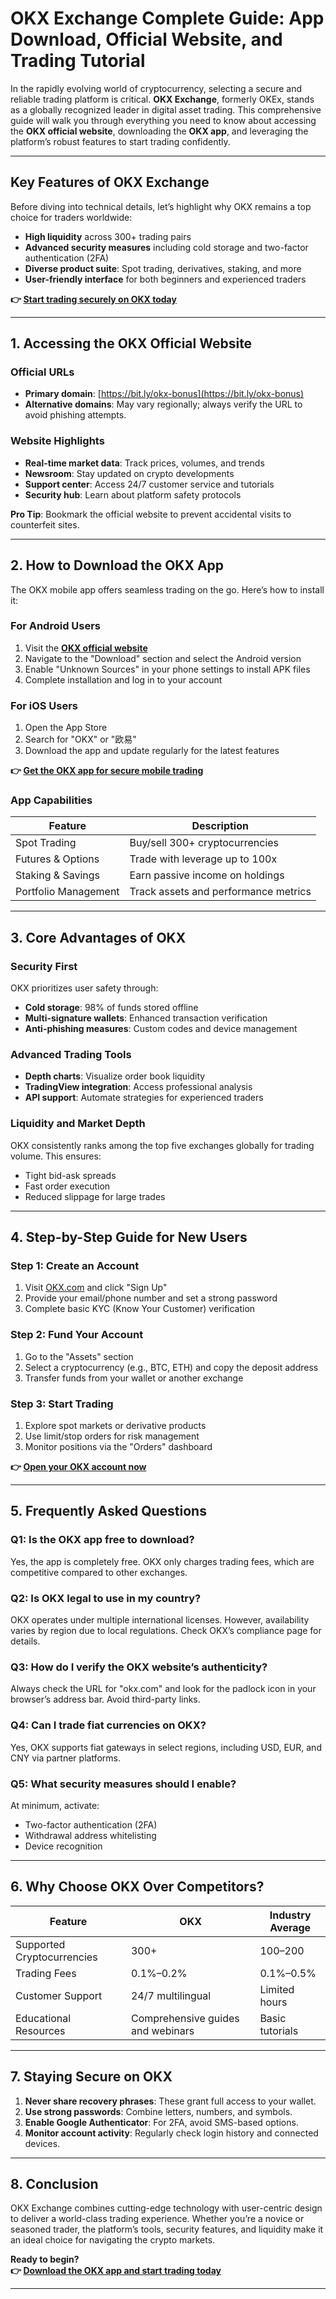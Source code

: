 # OKX Exchange Complete Guide: App Download, Official Website, and Trading Tutorial  

In the rapidly evolving world of cryptocurrency, selecting a secure and reliable trading platform is critical. **OKX Exchange**, formerly OKEx, stands as a globally recognized leader in digital asset trading. This comprehensive guide will walk you through everything you need to know about accessing the **OKX official website**, downloading the **OKX app**, and leveraging the platform’s robust features to start trading confidently.  

---

## Key Features of OKX Exchange  

Before diving into technical details, let’s highlight why OKX remains a top choice for traders worldwide:  
- **High liquidity** across 300+ trading pairs  
- **Advanced security measures** including cold storage and two-factor authentication (2FA)  
- **Diverse product suite**: Spot trading, derivatives, staking, and more  
- **User-friendly interface** for both beginners and experienced traders  

**👉 [Start trading securely on OKX today](https://bit.ly/okx-bonus)**  

---

## 1. Accessing the OKX Official Website  

### Official URLs  
- **Primary domain**: [https://bit.ly/okx-bonus](https://bit.ly/okx-bonus)  
- **Alternative domains**: May vary regionally; always verify the URL to avoid phishing attempts.  

### Website Highlights  
- **Real-time market data**: Track prices, volumes, and trends  
- **Newsroom**: Stay updated on crypto developments  
- **Support center**: Access 24/7 customer service and tutorials  
- **Security hub**: Learn about platform safety protocols  

**Pro Tip**: Bookmark the official website to prevent accidental visits to counterfeit sites.  

---

## 2. How to Download the OKX App  

The OKX mobile app offers seamless trading on the go. Here’s how to install it:  

### For Android Users  
1. Visit the **[OKX official website](https://bit.ly/okx-bonus)**  
2. Navigate to the "Download" section and select the Android version  
3. Enable "Unknown Sources" in your phone settings to install APK files  
4. Complete installation and log in to your account  

### For iOS Users  
1. Open the App Store  
2. Search for "OKX" or "欧易"  
3. Download the app and update regularly for the latest features  

**👉 [Get the OKX app for secure mobile trading](https://bit.ly/okx-bonus)**  

### App Capabilities  
| Feature               | Description                          |  
|-----------------------|--------------------------------------|  
| Spot Trading          | Buy/sell 300+ cryptocurrencies       |  
| Futures & Options     | Trade with leverage up to 100x       |  
| Staking & Savings     | Earn passive income on holdings      |  
| Portfolio Management  | Track assets and performance metrics |  

---

## 3. Core Advantages of OKX  

### Security First  
OKX prioritizes user safety through:  
- **Cold storage**: 98% of funds stored offline  
- **Multi-signature wallets**: Enhanced transaction verification  
- **Anti-phishing measures**: Custom codes and device management  

### Advanced Trading Tools  
- **Depth charts**: Visualize order book liquidity  
- **TradingView integration**: Access professional analysis  
- **API support**: Automate strategies for experienced traders  

### Liquidity and Market Depth  
OKX consistently ranks among the top five exchanges globally for trading volume. This ensures:  
- Tight bid-ask spreads  
- Fast order execution  
- Reduced slippage for large trades  

---

## 4. Step-by-Step Guide for New Users  

### Step 1: Create an Account  
1. Visit [OKX.com](https://bit.ly/okx-bonus) and click "Sign Up"  
2. Provide your email/phone number and set a strong password  
3. Complete basic KYC (Know Your Customer) verification  

### Step 2: Fund Your Account  
1. Go to the "Assets" section  
2. Select a cryptocurrency (e.g., BTC, ETH) and copy the deposit address  
3. Transfer funds from your wallet or another exchange  

### Step 3: Start Trading  
1. Explore spot markets or derivative products  
2. Use limit/stop orders for risk management  
3. Monitor positions via the "Orders" dashboard  

**👉 [Open your OKX account now](https://bit.ly/okx-bonus)**  

---

## 5. Frequently Asked Questions  

### Q1: Is the OKX app free to download?  
Yes, the app is completely free. OKX only charges trading fees, which are competitive compared to other exchanges.  

### Q2: Is OKX legal to use in my country?  
OKX operates under multiple international licenses. However, availability varies by region due to local regulations. Check OKX’s compliance page for details.  

### Q3: How do I verify the OKX website’s authenticity?  
Always check the URL for "okx.com" and look for the padlock icon in your browser’s address bar. Avoid third-party links.  

### Q4: Can I trade fiat currencies on OKX?  
Yes, OKX supports fiat gateways in select regions, including USD, EUR, and CNY via partner platforms.  

### Q5: What security measures should I enable?  
At minimum, activate:  
- Two-factor authentication (2FA)  
- Withdrawal address whitelisting  
- Device recognition  

---

## 6. Why Choose OKX Over Competitors?  

| Feature                | OKX                | Industry Average   |  
|------------------------|--------------------|--------------------|  
| Supported Cryptocurrencies | 300+               | 100–200            |  
| Trading Fees            | 0.1%–0.2%          | 0.1%–0.5%          |  
| Customer Support        | 24/7 multilingual  | Limited hours      |  
| Educational Resources   | Comprehensive guides and webinars | Basic tutorials   |  

---

## 7. Staying Secure on OKX  

1. **Never share recovery phrases**: These grant full access to your wallet.  
2. **Use strong passwords**: Combine letters, numbers, and symbols.  
3. **Enable Google Authenticator**: For 2FA, avoid SMS-based options.  
4. **Monitor account activity**: Regularly check login history and connected devices.  

---

## 8. Conclusion  

OKX Exchange combines cutting-edge technology with user-centric design to deliver a world-class trading experience. Whether you’re a novice or seasoned trader, the platform’s tools, security features, and liquidity make it an ideal choice for navigating the crypto markets.  

**Ready to begin?**  
**👉 [Download the OKX app and start trading today](https://bit.ly/okx-bonus)**  

--- 
